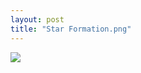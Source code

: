 ```yaml
---
layout: post
title: "Star Formation.png"
---
```

<img id="img" src=" {{ site.baseurl}}/images/44-11-15-20-Star-Formation.png"/>